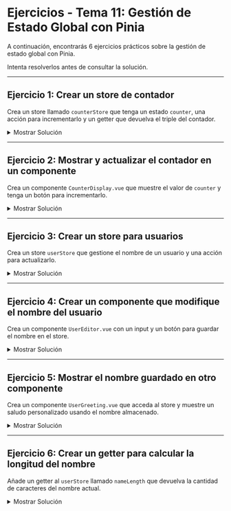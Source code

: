 # **Ejercicios - Tema 11: Gestión de Estado Global con Pinia**

A continuación, encontrarás 6 ejercicios prácticos sobre la gestión de estado global con Pinia.

Intenta resolverlos antes de consultar la solución.

---

## **Ejercicio 1: Crear un store de contador**

Crea un store llamado `counterStore` que tenga un estado `counter`, una acción para incrementarlo y un getter que devuelva el triple del contador.

<details><summary>Mostrar Solución</summary>

`stores/counter.js`

```javascript
import { defineStore } from "pinia";

export const useCounterStore = defineStore("counter", {
  state: () => ({
    counter: 0,
  }),
  actions: {
    increment() {
      this.counter++;
    },
  },
  getters: {
    tripleCount: (state) => state.counter * 3,
  },
});
```

</details>

---

## **Ejercicio 2: Mostrar y actualizar el contador en un componente**

Crea un componente `CounterDisplay.vue` que muestre el valor de `counter` y tenga un botón para incrementarlo.

<details><summary>Mostrar Solución</summary>

`CounterDisplay.vue`

```vue
<script setup>
import { useCounterStore } from "../stores/counter";

const counterStore = useCounterStore();
</script>

<template>
  <div>
    <p>Contador: {{ counterStore.counter }}</p>
    <button @click="counterStore.increment">Incrementar</button>
  </div>
</template>

<style scoped>
button {
  padding: 8px 16px;
}
</style>
```

</details>

---

## **Ejercicio 3: Crear un store para usuarios**

Crea un store `userStore` que gestione el nombre de un usuario y una acción para actualizarlo.

<details><summary>Mostrar Solución</summary>

`stores/user.js`

```javascript
import { defineStore } from "pinia";

export const useUserStore = defineStore("user", {
  state: () => ({
    name: "",
  }),
  actions: {
    setName(newName) {
      this.name = newName;
    },
  },
});
```

</details>

---

## **Ejercicio 4: Crear un componente que modifique el nombre del usuario**

Crea un componente `UserEditor.vue` con un input y un botón para guardar el nombre en el store.

<details><summary>Mostrar Solución</summary>

`UserEditor.vue`

```vue
<script setup>
import { ref } from "vue";
import { useUserStore } from "../stores/user";

const userStore = useUserStore();
const newName = ref("");

function saveName() {
  userStore.setName(newName.value);
}
</script>

<template>
  <div>
    <input v-model="newName" placeholder="Introduce tu nombre" />
    <button @click="saveName">Guardar nombre</button>
  </div>
</template>

<style scoped>
input,
button {
  margin-right: 8px;
}
</style>
```

</details>

---

## **Ejercicio 5: Mostrar el nombre guardado en otro componente**

Crea un componente `UserGreeting.vue` que acceda al store y muestre un saludo personalizado usando el nombre almacenado.

<details><summary>Mostrar Solución</summary>

`UserGreeting.vue`

```vue
<script setup>
import { useUserStore } from "../stores/user";

const userStore = useUserStore();
</script>

<template>
  <p>Hola, {{ userStore.name || "invitado" }}!</p>
</template>

<style scoped>
p {
  font-weight: bold;
}
</style>
```

</details>

---

## **Ejercicio 6: Crear un getter para calcular la longitud del nombre**

Añade un getter al `userStore` llamado `nameLength` que devuelva la cantidad de caracteres del nombre actual.

<details><summary>Mostrar Solución</summary>

`stores/user.js`

```javascript
import { defineStore } from "pinia";

export const useUserStore = defineStore("user", {
  state: () => ({
    name: "",
  }),
  actions: {
    setName(newName) {
      this.name = newName;
    },
  },
  getters: {
    nameLength: (state) => state.name.length,
  },
});
```

</details>
